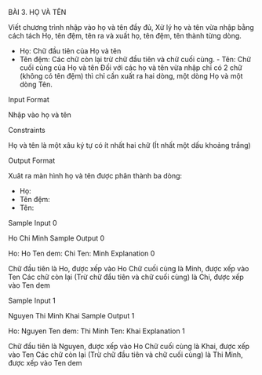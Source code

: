 BÀI 3. HỌ VÀ TÊN

Viết chương trình nhập vào họ và tên đầy đủ, Xử lý họ và tên vừa nhập bằng cách tách Họ, tên đệm, tên ra và xuất họ, tên đệm, tên thành từng dòng.
- Họ: Chữ đầu tiên của Họ và tên
- Tên đệm: Các chữ còn lại trừ chữ đầu tiên và chữ cuối cùng. - Tên: Chữ cuối cùng của Họ và tên
Đối với các họ và tên vừa nhập chỉ có 2 chữ (không có tên đệm) thì chỉ cần xuất ra hai dòng, một dòng Họ và một dòng Tên.

Input Format

Nhập vào họ và tên

Constraints

Họ và tên là một xâu ký tự có ít nhất hai chữ (Ít nhất một dấu khoảng trắng)

Output Format

Xuât ra màn hình họ và tên được phân thành ba dòng:
- Họ:
- Tên đệm:
- Tên:

Sample Input 0

Ho Chi Minh
Sample Output 0

Ho: Ho
Ten dem: Chi
Ten: Minh
Explanation 0

Chữ đầu tiên là Ho, được xếp vào Ho
Chữ cuối cùng là Minh, được xếp vào Ten
Các chữ còn lại (Trừ chữ đầu tiên và chữ cuối cùng) là Chi, được xếp vào Ten dem

Sample Input 1

Nguyen Thi Minh Khai
Sample Output 1

Ho: Nguyen
Ten dem: Thi Minh
Ten: Khai
Explanation 1

Chữ đầu tiên là Nguyen, được xếp vào Ho
Chữ cuối cùng là Khai, được xếp vào Ten
Các chữ còn lại (Trừ chữ đầu tiên và chữ cuối cùng) là Thi Minh, được xếp vào Ten dem